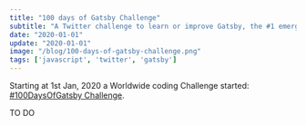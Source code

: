 ```yaml
---
title: "100 days of Gatsby Challenge"
subtitle: "A Twitter challenge to learn or improve Gatsby, the #1 emerging tech skill for 2020."
date: "2020-01-01"
update: "2020-01-01"
image: "/blog/100-days-of-gatsby-challenge.png"
tags: ['javascript', 'twitter', 'gatsby']
---
```


Starting at 1st Jan, 2020 a Worldwide coding Challenge started: [#100DaysOfGatsby Challenge](https://twitter.com/hashtag/100DaysOfGatsby "100 Days of Gatsby Challenge").

TO DO